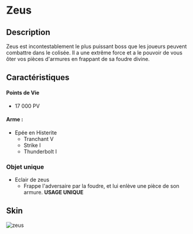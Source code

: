 # Zeus

## Description 
Zeus est incontestablement le plus puissant boss que les joueurs peuvent combattre dans le colisée. Il a une extrême force et a le pouvoir de vous ôter vos pièces d'armures en frappant de sa foudre divine.

## Caractéristiques

#### __Points de Vie__
+ 17 000 PV

#### __Arme :__
+ Epée en Histerite 
  - Tranchant V
  - Strike I
  - Thunderbolt I

### Objet unique
+ Eclair de zeus
  - Frappe l'adversaire par la foudre, et lui enlève une pièce de son armure. __USAGE UNIQUE__

## Skin

![zeus](https://raw.githubusercontent.com/HisteriaMC/histeria-wiki/main/.assets/boss/zeus.png)


